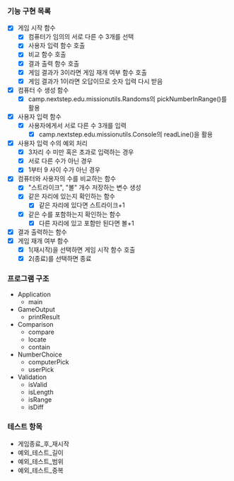 ### 기능 구현 목록
- [x] 게임 시작 함수
    - [x] 컴퓨터가 임의의 서로 다른 수 3개를 선택
    - [x] 사용자 입력 함수 호출
    - [x] 비교 함수 호출
    - [x] 결과 출력 함수 호출
    - [x] 게임 결과가 3이라면 게임 재개 여부 함수 호출
    - [x] 게임 결과가 1이라면 오답이므로 숫자 입력 다시 받음
- [x] 컴퓨터 수 생성 함수
    - [x] camp.nextstep.edu.missionutils.Randoms의 pickNumberInRange()를 활용
- [x] 사용자 입력 함수
    - [x] 사용자에게서 서로 다른 수 3개를 입력
        - [x] camp.nextstep.edu.missionutils.Console의 readLine()을 활용
- [x] 사용자 입력 수의 예외 처리
    - [x] 3자리 수 미만 혹은 초과로 입력하는 경우
    - [x] 서로 다른 수가 아닌 경우
    - [x] 1부터 9 사이 수가 아닌 경우
- [x] 컴퓨터와 사용자의 수를 비교하는 함수
    - [x] "스트라이크", "볼" 개수 저장하는 변수 생성
    - [x] 같은 자리에 있는지 확인하는 함수
        - [x] 같은 자리에 있다면 스트라이크+1
    - [x] 같은 수를 포함하는지 확인하는 함수
        - [x] 다른 자리에 있고 포함만 된다면 볼+1
- [x] 결과 출력하는 함수
- [x] 게임 재개 여부 함수
    - [x] 1(재시작)을 선택하면 게임 시작 함수 호출
    - [x] 2(종료)를 선택하면 종료
### 프로그램 구조
* Application
    * main
* GameOutput
    * printResult
* Comparison
    * compare
    * locate
    * contain
* NumberChoice
    * computerPick
    * userPick
* Validation
    * isValid
    * isLength
    * isRange
    * isDiff
### 테스트 항목
* 게임종료_후_재시작
* 예외_테스트_길이
* 예외_테스트_범위
* 예외_테스트_중복
